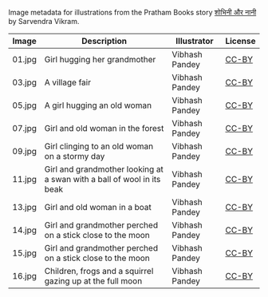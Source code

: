 Image metadata for illustrations from the Pratham Books story [शोभिनी और नानी](https://storyweaver.org.in/stories/767-shobhini-aur-naani) by Sarvendra Vikram.

Image | Description | Illustrator | License
----- | ----------- | ----------- | -------
01.jpg | Girl hugging her grandmother | Vibhash Pandey | [CC-BY](https://creativecommons.org/licenses/by/4.0/)
03.jpg | A village fair | Vibhash Pandey | [CC-BY](https://creativecommons.org/licenses/by/4.0/)
05.jpg | A girl hugging an old woman | Vibhash Pandey | [CC-BY](https://creativecommons.org/licenses/by/4.0/)
07.jpg | Girl and old woman in the forest | Vibhash Pandey | [CC-BY](https://creativecommons.org/licenses/by/4.0/)
09.jpg | Girl clinging to an old woman on a stormy day | Vibhash Pandey | [CC-BY](https://creativecommons.org/licenses/by/4.0/)
11.jpg | Girl and grandmother looking at a swan with a ball of wool in its beak | Vibhash Pandey | [CC-BY](https://creativecommons.org/licenses/by/4.0/)
13.jpg | Girl and old woman in a boat | Vibhash Pandey | [CC-BY](https://creativecommons.org/licenses/by/4.0/)
14.jpg | Girl and grandmother perched on a stick close to the moon | Vibhash Pandey | [CC-BY](https://creativecommons.org/licenses/by/4.0/)
15.jpg | Girl and grandmother perched on a stick close to the moon | Vibhash Pandey | [CC-BY](https://creativecommons.org/licenses/by/4.0/)
16.jpg | Children, frogs and a squirrel gazing up at the full moon | Vibhash Pandey | [CC-BY](https://creativecommons.org/licenses/by/4.0/)